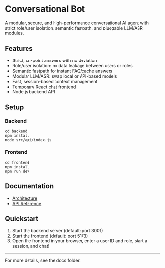 # Conversational Bot

A modular, secure, and high-performance conversational AI agent with strict role/user isolation, semantic fastpath, and pluggable LLM/ASR modules.

## Features
- Strict, on-point answers with no deviation
- Role/user isolation: no data leakage between users or roles
- Semantic fastpath for instant FAQ/cache answers
- Modular LLM/ASR: swap local or API-based models
- Fast, session-based context management
- Temporary React chat frontend
- Node.js backend API

## Setup

### Backend
```
cd backend
npm install
node src/api/index.js
```

### Frontend
```
cd frontend
npm install
npm run dev
```

## Documentation
- [Architecture](docs/architecture.md)
- [API Reference](docs/api.md)

## Quickstart
1. Start the backend server (default: port 3001)
2. Start the frontend (default: port 5173)
3. Open the frontend in your browser, enter a user ID and role, start a session, and chat!

---

For more details, see the docs folder.
